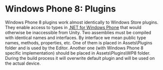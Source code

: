 Windows Phone 8: Plugins
========================


Windows Phone 8 plugins work almost identically to Windows Store plugins. They enable access to types in [.NET for Windows Phone](http://goo.gl/rvbZv) that would otherwise be inaccessible from Unity. Two assemblies must be compiled with identical names and interfaces. By interface we mean public type names, methods, properties, etc. One of them is placed in Assets\Plugins folder and is used by the Editor. Another one (with Windows Phone 8 specific implementation) should be placed in Assets\Plugins\WP8 folder. During the build process it will overwrite default plugin and will be used on the actual device.

